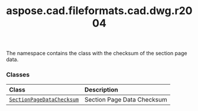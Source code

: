 ﻿---
title: aspose.cad.fileformats.cad.dwg.r2004
second_title: Aspose.CAD for Python via .NET API References
description: 
type: docs
weight: 10
url: /aspose.cad.fileformats.cad.dwg.r2004/
is_root: false
---

The namespace contains the class with the checksum of the section page data.

### Classes
| Class | Description |
| :- | :- |
| [`SectionPageDataChecksum`](/cad/python-net/aspose.cad.fileformats.cad.dwg.r2004/sectionpagedatachecksum) | Section Page Data Checksum |


